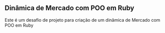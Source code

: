 ## Dinâmica de Mercado com POO em Ruby

Este é um desafio de projeto para criação de um dinâmica de Mercado com POO em Ruby
